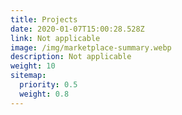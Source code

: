 ```yaml
---
title: Projects
date: 2020-01-07T15:00:28.528Z
link: Not applicable
image: /img/marketplace-summary.webp
description: Not applicable
weight: 10
sitemap:
  priority: 0.5
  weight: 0.8
---
```


<!--

This page represents the landing page for "creations" section. It is also shown under the homepage header for "creations". It should be therefore relatively short and sweet.

\-->
